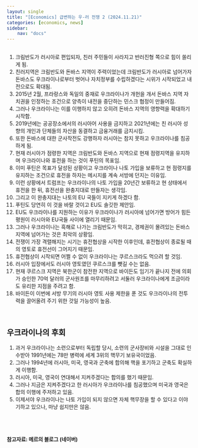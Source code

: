 ```yaml
---
layout: single
title: "[Economics] 급변하는 우-러 전쟁 2 (2024.11.21)"
categories: [economics, news]
sidebar:
    nav: "docs"
---
```


## 
1. 크림반도가 러시아로 편입되자, 친러 주민들이 사라지고 반러진형 쪽으로 힘이 쏠리게 됨.
1. 친러지역은 크림반도와 돈바스 지역이 주력이었는데 크림반도가 러시아로 넘어가자 돈바스도 우크라이나로부터 벗어나 자치정부를 수립하겠다는 시위가 시작되었고 내전으로도 확대됨.
1. 2015년 2월, 프라랑스와 독일의 중재로 우크라이나가 개헌을 개서 돈바스 지역 자치권을 인정하는 조건으로 양측이 내전을 중단하는 민스크 협정이 만들어짐.
1. 그러나 우크라이나는 이를 이행하지 않고 오히려 돈바스 지역의 영향력을 확대하기 시작함.
1. 2019년에는 공공장소에서의 러시아어 사용을 금지하고 2021년에는 친 러시아 성향의 개인과 단체들의 자산을 동결하고 금융거래를 금지시킴.
1. 또한 돈바스에 대한 군사작전도 강행하자 러시아는 참지 못하고 우크라이나를 침공하게 됨.
1. 현재 러시아가 점령한 지역은 크림반도와 돈바스 지역으로 현재 점령지역을 유지하며 우크라이나와 휴전을 하는 것이 푸틴의 목표임.
1. 이미 푸틴은 목표가 달성된 상황이고 우크라이나 나토 가입을 보류하고 현 점령지를 유지하는 조건으로 휴전을 하자는 메시지를 계속 서방에 던지는 이유임.
1. 이런 상황에서 트럼프는 우크라이나의 나토 가입을 20년간 보류하고 현 상태에서 휴전을 한 뒤, 휴전선을 완충지대로 만들자는 생각임.
1. 그리고 이 완충지대는 나토의 EU 국들이 지키게 하겠다 함.
1. 푸틴도 당연히 이 것을 바랄 것이고 EU도 솔깃한 제안임.
1. EU도 우크라이나를 지원하는 이유가 우크라이나가 러시아에 넘어가면 방어가 힘든 평원이 러시아와 EU국들 사이에 열리기 때문임.
1. 그러나 우크라이나는 흑해로 나가는 크림반도가 막히고, 경제권이 몰려있는 돈바스 지역에 넘어가는 것은 최악의 상황임.
1. 전쟁이 가장 격렬해지는 시기는 휴전협상을 시작한 이후인데, 휴전협상이 종료될 때의 영토로 휴전선이 그어지기 때문임.
1. 휴전협상이 시작되면 어쩔 수 없이 우크라이나는 쿠르스크라도 먹으려 할 것임.
1. 러시아 입장에서도 러시아 영토였던 쿠르스크를 뺏길 수는 없음.
1. 현재 쿠르스크 지역은 북한군이 참전한 지역으로 바이든도 임기가 끝나지 전에 의회가 승인한 70억 달러의 군사원조를 마무리하려고 서둘러 우크라이나에게 조금이라도 유리한 지점을 주려고 함.
1. 바이든이 이번에 서방 무기의 러시아 영토 사용 제한을 푼 것도 우크라이나의 전투력을 끌어올려 주기 위한 것일 가능성이 높음. 

<br/>

## 우크라이나의 후회
1. 과거 우크라이나는 소련으로부터 독립할 당시, 소련의 군사장비와 시설을 그대로 인수받아 1991년에는 78만 병력에 세계 3위의 핵무기 보유국이었음.
1. 그러나 1994년에 러시아, 미국, 영국과 군축에 합의해 핵을 포기하고 군축도 확실하게 이행함.
1. 러시아, 미국, 영국이 연대해서 지켜주겠다는 합의를 했기 때문임.
1. 그러나 지금은 지켜주겠다고 한 러시아가 우크라이나를 침공했으며 미국과 영국은 합의 이행에 주저하고 있음.
1. 이제서야 우크라이나는 나토 가입이 되지 않으면 자체 핵무장을 할 수 있다고 이야기하고 있으나, 마냥 쉽지만은 않음.



<br/>
<br/>

#### 참고자료: 메르의 블로그 (네이버) 